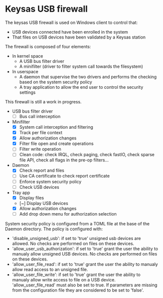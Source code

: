 # Keysas USB firewall

The keysas USB firewall is used on Windows client to control that:
 - USB devices connected have been enrolled in the system
 - That files on USB devices have been validated by a Keysas station

The firewall is composed of four elements:
 - In kernel space
   - A USB bus filter driver
   - A minifilter (driver to filter system call towards the filesystem)
 - In userspace
    - A daemon that supervise the two drivers and performs the checking based on the system security policy
    - A tray application to allow the end user to control the security settings

 This firewall is still a work in progress.
  - USB bus filter driver
    - [ ] Bus call interception
  - Minifilter
    - [X] System call interception and filtering
    - [X] Track per file context
    - [X] Allow authorization changes
    - [X] Filter file open and create operations
    - [ ] Filter write operation
    - [ ] Clean code: check IRQL, check paging, check fastIO, check sparse file API, check all flags in the pre-op filters...
  - Daemon
    - [X] Check report and files
    - [ ] Use CA certificate to check report certificate
    - [ ] Enforce system security policy
    - [ ] Check USB devices
  - Tray app
    - [X] Display files
    - [~] Display USB devices
    - [X] Allow authorization changes
    - [ ] Add drop down menu for authorization selection
    
System security policy is configured from a TOML file at the base of the Daemon directory.
The policy is configured with:
 - 'disable_unsigned_usb': if set to 'true' unsigned usb devices are allowed. No checks are performed on files on these devices.
 - 'allow_user_usb_authorization': if set to 'true' grant the user the ability to manualy allow unsigned USB devices. No checks are performed on files on these devices.
 - 'allow_user_file_read': if set to 'true' grant the user the ability to manualy allow read access to an unsigned file.
 - 'allow_user_file_write': if set to 'true' grant the user the ability to manualy allow write access to file on a USB device. 'allow_user_file_read' must also be set to true.
If parameters are missing from the configuration file they are considered to be set to 'false'.